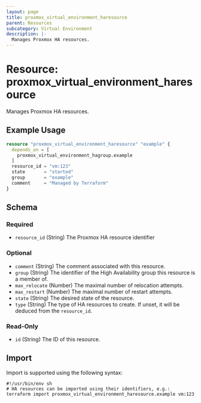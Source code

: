 ```yaml
---
layout: page
title: proxmox_virtual_environment_haresource
parent: Resources
subcategory: Virtual Environment
description: |-
  Manages Proxmox HA resources.
---
```


# Resource: proxmox_virtual_environment_haresource

Manages Proxmox HA resources.

## Example Usage

```terraform
resource "proxmox_virtual_environment_haresource" "example" {
  depends_on = [
    proxmox_virtual_environment_hagroup.example
  ]
  resource_id = "vm:123"
  state       = "started"
  group       = "example"
  comment     = "Managed by Terraform"
}
```

<!-- schema generated by tfplugindocs -->
## Schema

### Required

- `resource_id` (String) The Proxmox HA resource identifier

### Optional

- `comment` (String) The comment associated with this resource.
- `group` (String) The identifier of the High Availability group this resource is a member of.
- `max_relocate` (Number) The maximal number of relocation attempts.
- `max_restart` (Number) The maximal number of restart attempts.
- `state` (String) The desired state of the resource.
- `type` (String) The type of HA resources to create. If unset, it will be deduced from the `resource_id`.

### Read-Only

- `id` (String) The ID of this resource.

## Import

Import is supported using the following syntax:

```shell
#!/usr/bin/env sh
# HA resources can be imported using their identifiers, e.g.:
terraform import proxmox_virtual_environment_haresource.example vm:123
```
